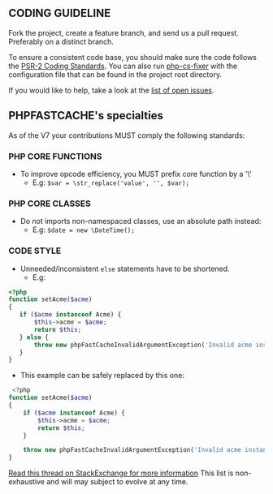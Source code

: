 CODING GUIDELINE
-------------------

Fork the project, create a feature branch, and send us a pull request.
Preferably on a distinct branch.

To ensure a consistent code base, you should make sure the code follows
the [PSR-2 Coding Standards](http://www.php-fig.org/psr/psr-2/). You can also
run [php-cs-fixer](https://github.com/FriendsOfPHP/PHP-CS-Fixer) with the
configuration file that can be found in the project root directory.

If you would like to help, take a look at the [list of open issues](https://github.com/PHPSocialNetwork/phpfastcache/issues).

PHPFASTCACHE's specialties 
-------------------
As of the V7 your contributions MUST comply the following standards:

### PHP CORE FUNCTIONS
- To improve opcode efficiency, you MUST prefix core function by a '\\'
  - E.g: `$var = \str_replace('value', '', $var);`

### PHP CORE CLASSES
- Do not imports non-namespaced classes, use an absolute path instead:  
  - E.g: `$date = new \DateTime();`

### CODE STYLE
- Unneeded/inconsistent `else` statements have to be shortened.
  - E.g: 
 ```php 
 <?php
function setAcme($acme)
{
    if ($acme instanceof Acme) {
        $this->acme = $acme;
        return $this;
    } else {
        throw new phpFastCacheInvalidArgumentException('Invalid acme instance');
    }
}
 ```
  - This example can be safely replaced by this one:
```php 
 <?php
function setAcme($acme)
{
    if ($acme instanceof Acme) {
        $this->acme = $acme;
        return $this;
    } 

    throw new phpFastCacheInvalidArgumentException('Invalid acme instance');
}
 ```
[Read this thread on StackExchange for more information](https://softwareengineering.stackexchange.com/questions/122485/elegant-ways-to-handle-ifif-else-else)
This list is non-exhaustive and will may subject to evolve at any time.
